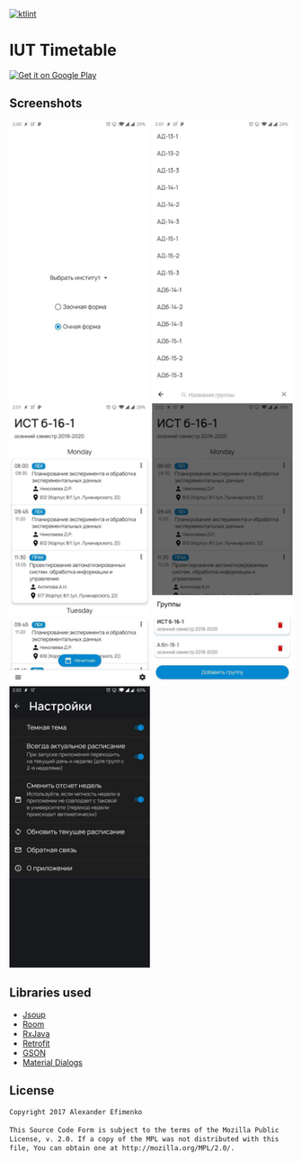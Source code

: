 [![ktlint](https://img.shields.io/badge/code%20style-%E2%9D%A4-FF4081.svg)](https://ktlint.github.io/)

# IUT Timetable
<a href='https://play.google.com/store/apps/details?id=com.alefimenko.iuttimetable&pcampaignid=MKT-Other-global-all-co-prtnr-py-PartBadge-Mar2515-1'><img alt='Get it on Google Play' src='https://play.google.com/intl/en_us/badges/images/generic/en_badge_web_generic.png' height=92/></a>

Screenshots
----------
<img src="media/screen00.jpg" width="250"> <img src="media/screen01.jpg" width="250"> <img src="media/screen02.jpg" width="250">
<img src="media/screen03.jpg" width="250"> <img src="media/screen04.jpg" width="250">

Libraries used
----------

- [Jsoup](https://jsoup.org/)
- [Room](https://developer.android.com/topic/libraries/architecture/room.html)
- [RxJava](https://github.com/ReactiveX/RxJava)
- [Retrofit](https://square.github.io/retrofit/)
- [GSON](https://github.com/google/gson)
- [Material Dialogs](https://github.com/afollestad/material-dialogs)

## License

    Copyright 2017 Alexander Efimenko

    This Source Code Form is subject to the terms of the Mozilla Public
    License, v. 2.0. If a copy of the MPL was not distributed with this
    file, You can obtain one at http://mozilla.org/MPL/2.0/.
